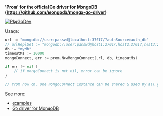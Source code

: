 **'Prom' for the official Go driver for MongoDB (https://github.com/mongodb/mongo-go-driver)**

[![PkgGoDev](https://pkg.go.dev/badge/github.com/btnguyen2k/prom)](https://pkg.go.dev/github.com/btnguyen2k/prom#MongoConnect)

Usage:

```go
url := "mongodb://user:passwd@localhost:37017/?authSource=auth_db"
// urlReplSet := "mongodb://user:passwd@host1:27017,host2:27017,host3:27017/?authSource=auth_db&replicaSet=rsName"
db := "mydb"
timeoutMs := 10000
mongoConnect, err := prom.NewMongoConnect(url, db, timeoutMs)

if err != nil {
    // if mongoConnect is not nil, error can be ignore
}

// from now on, one MongoConnect instance can be shared & used by all goroutines within the application
```

See more:
- [examples](examples/)
- [Go driver for MongoDB](https://godoc.org/go.mongodb.org/mongo-driver/mongo)
